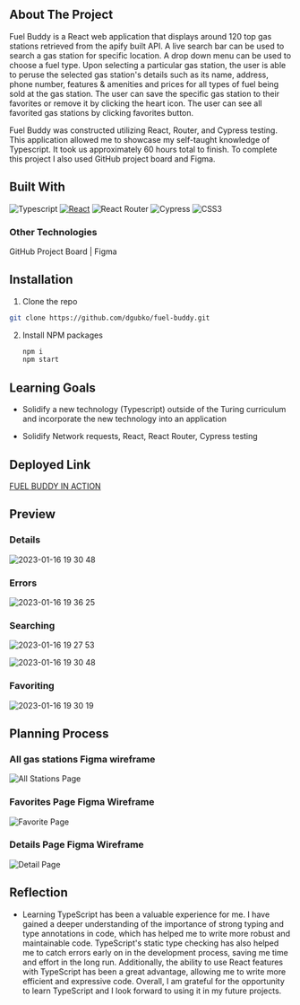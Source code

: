 ## About The Project

Fuel Buddy is a React web application that displays around 120 top gas stations retrieved from the apify built API. A live search bar can be used to search a gas station for specific location. A drop down menu can be used to choose a fuel type. Upon selecting a particular gas station, the user is able to peruse the selected gas station's details such as its name, address, phone number, features & amenities and prices for all types of fuel being sold at the gas station. The user can save the specific gas station to their favorites or remove it by clicking the heart icon. The user can see all favorited gas stations by clicking favorites button.

Fuel Buddy was constructed utilizing React, Router, and Cypress testing. This application allowed me to showcase my self-taught knowledge of Typescript. It took us approximately 60 hours total to finish. To complete this project I also used GitHub project board and Figma.

## Built With

![Typescript](https://img.shields.io/npm/types/typescript?color=%23000000&label=%20&logo=typescript&style=for-the-badge)
[![React][React.js]][React-url]
![React Router](https://img.shields.io/badge/React_Router-CA4245?style=for-the-badge&logo=react-router&logoColor=white)
![Cypress](https://img.shields.io/badge/-cypress-%23E5E5E5?style=for-the-badge&logo=cypress&logoColor=058a5e)
![CSS3](https://img.shields.io/badge/css3-%231572B6.svg?style=for-the-badge&logo=css3&logoColor=white)

### Other Technologies

GitHub Project Board | Figma

## Installation

1. Clone the repo

```sh
git clone https://github.com/dgubko/fuel-buddy.git
```

2. Install NPM packages
   ```sh
   npm i
   npm start
   ```

## Learning Goals

- Solidify a new technology (Typescript) outside of the Turing curriculum and incorporate the new technology into an application

- Solidify Network requests, React, React Router, Cypress testing

## Deployed Link

[FUEL BUDDY IN ACTION](https://fuel-buddy.vercel.app/)

## Preview

### Details

![2023-01-16 19 30 48](https://user-images.githubusercontent.com/105132801/212797250-61c5540f-6e51-4785-9a2f-5a712d43c626.gif)

### Errors

![2023-01-16 19 36 25](https://user-images.githubusercontent.com/105132801/212797526-e1bc6de7-3e6b-4875-ad35-8a4595bc71bb.gif)

### Searching

![2023-01-16 19 27 53](https://user-images.githubusercontent.com/105132801/212797088-6502323d-af23-428c-ae80-98a24a9f12a4.gif)

![2023-01-16 19 30 48](https://user-images.githubusercontent.com/105132801/212797334-75a28737-90b9-432a-a1b5-77b0fae8b763.gif)


### Favoriting

![2023-01-16 19 30 19](https://user-images.githubusercontent.com/105132801/212797227-1c044cba-8826-405f-923d-99c5a029ef3b.gif)


## Planning Process

### All gas stations Figma wireframe

![All Stations Page](https://user-images.githubusercontent.com/105132801/212797872-a4a69af2-a959-4c02-94cf-0a0803376a5e.png)


### Favorites Page Figma Wireframe

![Favorite Page](https://user-images.githubusercontent.com/105132801/212797965-8a1a549f-31e3-4399-94db-cf15e69cecd6.png)


### Details Page Figma Wireframe

![Detail Page](https://user-images.githubusercontent.com/105132801/212798024-b5608f37-11d1-473b-80df-ba8465ca12d4.png)


## Reflection

- Learning TypeScript has been a valuable experience for me. I have gained a deeper understanding of the importance of strong typing and type annotations in code, which has helped me to write more robust and maintainable code. TypeScript's static type checking has also helped me to catch errors early on in the development process, saving me time and effort in the long run. Additionally, the ability to use React features with TypeScript has been a great advantage, allowing me to write more efficient and expressive code. Overall, I am grateful for the opportunity to learn TypeScript and I look forward to using it in my future projects.

<!-- MARKDOWN LINKS & IMAGES -->
[React.js]: https://img.shields.io/badge/React-20232A?style=for-the-badge&logo=react&logoColor=61DAFB
[React-url]: https://reactjs.org/
